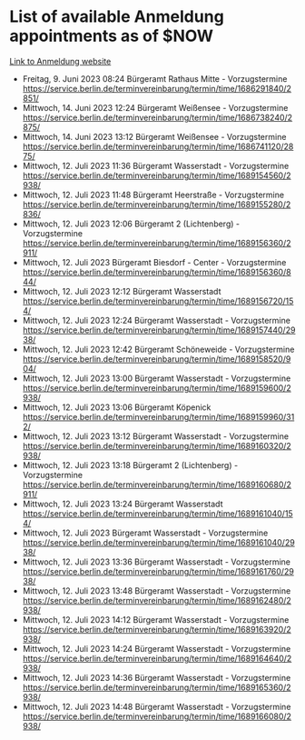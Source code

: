 # List of available Anmeldung appointments as of $NOW
[Link to Anmeldung website](https://service.berlin.de/terminvereinbarung/termin/tag.php?termin=1&anliegen[]=120686&dienstleisterlist=122210,122217,327316,122219,327312,122227,327314,122231,327346,122243,327348,122254,122252,329742,122260,329745,122262,329748,122271,327278,122273,327274,122277,327276,330436,122280,327294,122282,327290,122284,327292,122291,327270,122285,327266,122286,327264,122296,327268,150230,329760,122297,327286,122294,327284,122312,329763,122314,329775,122304,327330,122311,327334,122309,327332,317869,122281,327352,122279,329772,122283,122276,327324,122274,327326,122267,329766,122246,327318,122251,327320,122257,327322,122208,327298,122226,327300&herkunft=http%3A%2F%2Fservice.berlin.de%2Fdienstleistung%2F120686%2F)
- Freitag, 9. Juni 2023 08:24 Bürgeramt Rathaus Mitte - Vorzugstermine https://service.berlin.de/terminvereinbarung/termin/time/1686291840/2851/
- Mittwoch, 14. Juni 2023 12:24 Bürgeramt Weißensee - Vorzugstermine https://service.berlin.de/terminvereinbarung/termin/time/1686738240/2875/
- Mittwoch, 14. Juni 2023 13:12 Bürgeramt Weißensee - Vorzugstermine https://service.berlin.de/terminvereinbarung/termin/time/1686741120/2875/
- Mittwoch, 12. Juli 2023 11:36 Bürgeramt Wasserstadt - Vorzugstermine https://service.berlin.de/terminvereinbarung/termin/time/1689154560/2938/
- Mittwoch, 12. Juli 2023 11:48 Bürgeramt Heerstraße - Vorzugstermine https://service.berlin.de/terminvereinbarung/termin/time/1689155280/2836/
- Mittwoch, 12. Juli 2023 12:06 Bürgeramt 2 (Lichtenberg) - Vorzugstermine https://service.berlin.de/terminvereinbarung/termin/time/1689156360/2911/
- Mittwoch, 12. Juli 2023  Bürgeramt Biesdorf - Center - Vorzugstermine https://service.berlin.de/terminvereinbarung/termin/time/1689156360/844/
- Mittwoch, 12. Juli 2023 12:12 Bürgeramt Wasserstadt https://service.berlin.de/terminvereinbarung/termin/time/1689156720/154/
- Mittwoch, 12. Juli 2023 12:24 Bürgeramt Wasserstadt - Vorzugstermine https://service.berlin.de/terminvereinbarung/termin/time/1689157440/2938/
- Mittwoch, 12. Juli 2023 12:42 Bürgeramt Schöneweide - Vorzugstermine https://service.berlin.de/terminvereinbarung/termin/time/1689158520/904/
- Mittwoch, 12. Juli 2023 13:00 Bürgeramt Wasserstadt - Vorzugstermine https://service.berlin.de/terminvereinbarung/termin/time/1689159600/2938/
- Mittwoch, 12. Juli 2023 13:06 Bürgeramt Köpenick https://service.berlin.de/terminvereinbarung/termin/time/1689159960/312/
- Mittwoch, 12. Juli 2023 13:12 Bürgeramt Wasserstadt - Vorzugstermine https://service.berlin.de/terminvereinbarung/termin/time/1689160320/2938/
- Mittwoch, 12. Juli 2023 13:18 Bürgeramt 2 (Lichtenberg) - Vorzugstermine https://service.berlin.de/terminvereinbarung/termin/time/1689160680/2911/
- Mittwoch, 12. Juli 2023 13:24 Bürgeramt Wasserstadt https://service.berlin.de/terminvereinbarung/termin/time/1689161040/154/
- Mittwoch, 12. Juli 2023  Bürgeramt Wasserstadt - Vorzugstermine https://service.berlin.de/terminvereinbarung/termin/time/1689161040/2938/
- Mittwoch, 12. Juli 2023 13:36 Bürgeramt Wasserstadt - Vorzugstermine https://service.berlin.de/terminvereinbarung/termin/time/1689161760/2938/
- Mittwoch, 12. Juli 2023 13:48 Bürgeramt Wasserstadt - Vorzugstermine https://service.berlin.de/terminvereinbarung/termin/time/1689162480/2938/
- Mittwoch, 12. Juli 2023 14:12 Bürgeramt Wasserstadt - Vorzugstermine https://service.berlin.de/terminvereinbarung/termin/time/1689163920/2938/
- Mittwoch, 12. Juli 2023 14:24 Bürgeramt Wasserstadt - Vorzugstermine https://service.berlin.de/terminvereinbarung/termin/time/1689164640/2938/
- Mittwoch, 12. Juli 2023 14:36 Bürgeramt Wasserstadt - Vorzugstermine https://service.berlin.de/terminvereinbarung/termin/time/1689165360/2938/
- Mittwoch, 12. Juli 2023 14:48 Bürgeramt Wasserstadt - Vorzugstermine https://service.berlin.de/terminvereinbarung/termin/time/1689166080/2938/
